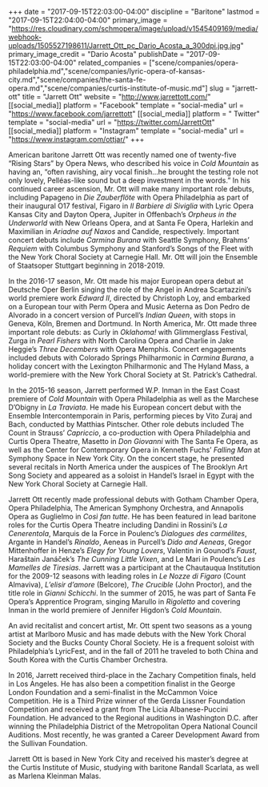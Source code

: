 +++
date = "2017-09-15T22:03:00-04:00"
discipline = "Baritone"
lastmod = "2017-09-15T22:04:00-04:00"
primary_image = "https://res.cloudinary.com/schmopera/image/upload/v1545409169/media/webhook-uploads/1505527198611/Jarrett_Ott_pc_Dario_Acosta_a_300dpi.jpg.jpg"
primary_image_credit = "Dario Acosta"
publishDate = "2017-09-15T22:03:00-04:00"
related_companies = ["scene/companies/opera-philadelphia.md","scene/companies/lyric-opera-of-kansas-city.md","scene/companies/the-santa-fe-opera.md","scene/companies/curtis-institute-of-music.md"]
slug = "jarrett-ott"
title = "Jarrett Ott"
website = "http://www.jarrettott.com/"
[[social_media]]
platform = "Facebook"
template = "social-media"
url = "https://www.facebook.com/jarrettott"
[[social_media]]
platform = " Twitter"
template = "social-media"
url = "https://twitter.com/JarrettOtt"
[[social_media]]
platform = "Instagram"
template = "social-media"
url = "https://www.instagram.com/ottjar/"
+++

American baritone Jarrett Ott was recently named one of twenty-five “Rising Stars” by Opera News, who described his voice in *Cold Mountain* as having an, “often ravishing, airy vocal finish...he brought the testing role not only lovely, Pelléas-like sound but a deep investment in the words.” In his continued career ascension, Mr. Ott will make many important role debuts, including Papageno in *Die Zauberflöte* with Opera Philadelphia as part of their inaugural O17 festival, Figaro in *Il Barbiere di Siviglia* with Lyric Opera Kansas City and Dayton Opera, Jupiter in Offenbach’s *Orpheus in the Underworld* with New Orleans Opera, and at Santa Fe Opera, Harlekin and Maximilian in *Ariadne auf Naxos* and Candide, respectively. Important concert debuts include *Carmina Burana* with Seattle Symphony, Brahms’ *Requiem* with Columbus Symphony and Stanford’s Songs of the Fleet with the New York Choral Society at Carnegie Hall. Mr. Ott will join the Ensemble of Staatsoper Stuttgart beginning in 2018-2019. 

In the 2016-17 season, Mr. Ott made his major European opera debut at Deutsche Oper Berlin singing the role of the Angel in Andrea Scartazzini’s world premiere work *Edward II*, directed by Christoph Loy, and embarked on a European tour with Perm Opera and Music Aeterna as Don Pedro de Alvorado in a concert version of Purcell’s *Indian Queen*, with stops in Geneva, Köln, Bremen and Dortmund. In North America, Mr. Ott made three important role debuts: as Curly in *Oklahoma!* with Glimmerglass Festival, Zurga in *Pearl Fishers* with North Carolina Opera and Charlie in Jake Heggie’s *Three Decembers* with Opera Memphis. Concert engagements included debuts with Colorado Springs Philharmonic in *Carmina Burana*, a holiday concert with the Lexington Philharmonic and The Hyland Mass, a world-premiere with the New York Choral Society at St. Patrick’s Cathedral. 

In the 2015-16 season, Jarrett performed W.P. Inman in the East Coast premiere of *Cold Mountain* with Opera Philadelphia as well as the Marchese D’Obigny in *La Traviata*. He made his European concert debut with the Ensemble Intercontemporain in Paris, performing pieces by Vito Zuraj and Bach, conducted by Matthias Pintscher. Other role debuts included The Count in Strauss’ *Capriccio*, a co-production with Opera Philadelphia and Curtis Opera Theatre, Masetto in *Don Giovanni* with The Santa Fe Opera, as well as the Center for Contemporary Opera in Kenneth Fuchs’ *Falling Man* at Symphony Space in New York City. On the concert stage, he presented several recitals in North America under the auspices of The Brooklyn Art Song Society and appeared as a soloist in Handel’s Israel in Egypt with the New York Choral Society at Carnegie Hall. 

Jarrett Ott recently made professional debuts with Gotham Chamber Opera, Opera Philadelphia, The American Symphony Orchestra, and Annapolis Opera as Guglielmo in *Così fan tutte*. He has been featured in lead baritone roles for the Curtis Opera Theatre including Dandini in Rossini’s *La Cenerentola*, Marquis de la Force in Poulenc’s *Dialogues des carmélites*, Argante in Handel’s *Rinaldo*, Aeneas in Purcell’s *Dido and Aeneas*, Gregor Mittenhoffer in Henze’s *Elegy for Young Lovers*, Valentin in Gounod’s *Faust*, Haraštain Janáček’s *The Cunning Little Vixen*, and Le Mari in Poulenc’s *Les Mamelles de Tiresias*. Jarrett was a participant at the Chautauqua Institution for the 2009-12 seasons with leading roles in *Le Nozze di Figaro* (Count Almaviva), *L’elisir d’amore* (Belcore), *The Crucible* (John Proctor), and the title role in *Gianni Schicchi*. In the summer of 2015, he was part of Santa Fe Opera’s Apprentice Program, singing Marullo in *Rigoletto* and covering Inman in the world premiere of Jennifer Higdon’s *Cold Mountain*. 

An avid recitalist and concert artist, Mr. Ott spent two seasons as a young artist at Marlboro Music and has made debuts with the New York Choral Society and the Bucks County Choral Society. He is a frequent soloist with Philadelphia’s LyricFest, and in the fall of 2011 he traveled to both China and South Korea with the Curtis Chamber Orchestra. 

In 2016, Jarrett received third-place in the Zachary Competition finals, held in Los Angeles. He has also been a competition finalist in the George London Foundation and a semi-finalist in the McCammon Voice Competition.  He is a Third Prize winner of the Gerda Lissner Foundation Competition and received a grant from The Licia Albanese-Puccini Foundation. He advanced to the Regional auditions in Washington D.C. after winning the Philadelphia District of the Metropolitan Opera National Council Auditions. Most recently, he was granted a Career Development Award from the Sullivan Foundation. 

Jarrett Ott is based in New York City and received his master’s degree at the Curtis Institute of Music, studying with baritone Randall Scarlata, as well as Marlena Kleinman Malas.
